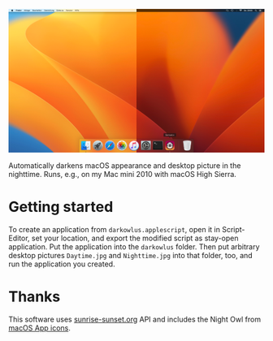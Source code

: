 ![Graphical abstract](assets/img/darkowlus-ventura.png "Example macOS High Sierra desktop in the daytime and in the nighttime")

Automatically darkens macOS appearance and desktop picture in the nighttime.
Runs, e.g., on my Mac mini 2010 with macOS High Sierra.

# Getting started

To create an application from `darkowlus.applescript`, open it in Script-Editor,
set your location, and export the modified script as stay-open application. Put
the application into the `darkowlus` folder. Then put arbitrary desktop pictures
`Daytime.jpg` and `Nighttime.jpg` into that folder, too, and run the application
you created.

# Thanks

This software uses [sunrise-sunset.org](https://sunrise-sunset.org) API and
includes the Night Owl from [macOS App icons](https://macosicons.com/).
